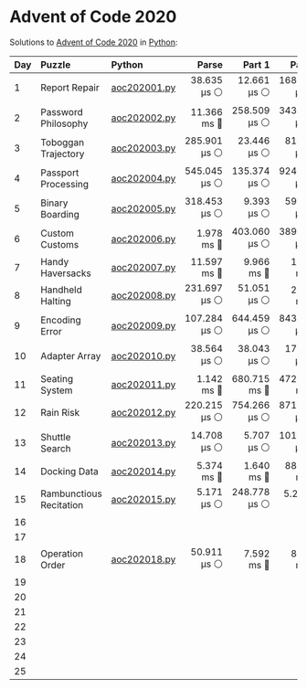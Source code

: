 # Advent of Code 2020

Solutions to [Advent of Code 2020](https://adventofcode.com/2020/) in [Python](https://www.python.org/):

| Day  | Puzzle                  | Python                                                  |        Parse |       Part 1 |       Part 2 |
| :--- | :---------------------- | :------------------------------------------------------ | -----------: | -----------: | -----------: |
| 1    | Report Repair           | [aoc202001.py](01_report_repair/aoc202001.py)           |  38.635 μs ⚪️ |  12.661 μs ⚪️ | 168.597 μs ⚪️ |
| 2    | Password Philosophy     | [aoc202002.py](02_password_philosophy/aoc202002.py)     |  11.366 ms 🔵 | 258.509 μs ⚪️ | 343.432 μs ⚪️ |
| 3    | Toboggan Trajectory     | [aoc202003.py](03_toboggan_trajectory/aoc202003.py)     | 285.901 μs ⚪️ |  23.446 μs ⚪️ |  81.455 μs ⚪️ |
| 4    | Passport Processing     | [aoc202004.py](04_passport_processing/aoc202004.py)     | 545.045 μs ⚪️ | 135.374 μs ⚪️ | 924.182 μs ⚪️ |
| 5    | Binary Boarding         | [aoc202005.py](05_binary_boarding/aoc202005.py)         | 318.453 μs ⚪️ |   9.393 μs ⚪️ |  59.432 μs ⚪️ |
| 6    | Custom Customs          | [aoc202006.py](06_custom_customs/aoc202006.py)          |   1.978 ms 🔵 | 403.060 μs ⚪️ | 389.379 μs ⚪️ |
| 7    | Handy Haversacks        | [aoc202007.py](07_handy_haversacks/aoc202007.py)        |  11.597 ms 🔵 |   9.966 ms 🔵 |   1.079 ms 🔵 |
| 8    | Handheld Halting        | [aoc202008.py](08_handheld_halting/aoc202008.py)        | 231.697 μs ⚪️ |  51.051 μs ⚪️ |   2.418 ms 🔵 |
| 9    | Encoding Error          | [aoc202009.py](09_encoding_error/aoc202009.py)          | 107.284 μs ⚪️ | 644.459 μs ⚪️ | 843.127 μs ⚪️ |
| 10   | Adapter Array           | [aoc202010.py](10_adapter_array/aoc202010.py)           |  38.564 μs ⚪️ |  38.043 μs ⚪️ |  17.259 μs ⚪️ |
| 11   | Seating System          | [aoc202011.py](11_seating_system/aoc202011.py)          |   1.142 ms 🔵 | 680.715 ms 🔵 | 472.387 ms 🔵 |
| 12   | Rain Risk               | [aoc202012.py](12_rain_risk/aoc202012.py)               | 220.215 μs ⚪️ | 754.266 μs ⚪️ | 871.541 μs ⚪️ |
| 13   | Shuttle Search          | [aoc202013.py](13_shuttle_search/aoc202013.py)          |  14.708 μs ⚪️ |   5.707 μs ⚪️ | 101.027 μs ⚪️ |
| 14   | Docking Data            | [aoc202014.py](14_docking_data/aoc202014.py)            |   5.374 ms 🔵 |   1.640 ms 🔵 |  88.102 ms 🔵 |
| 15   | Rambunctious Recitation | [aoc202015.py](15_rambunctious_recitation/aoc202015.py) |   5.171 μs ⚪️ | 248.778 μs ⚪️ |    5.266 s 🔴 |
| 16   |                         |                                                         |              |              |              |
| 17   |                         |                                                         |              |              |              |
| 18   | Operation Order         | [aoc202018.py](18_operation_order/aoc202018.py)         |  50.911 μs ⚪️ |   7.592 ms 🔵 |   8.696 ms 🔵 |
| 19   |                         |                                                         |              |              |              |
| 20   |                         |                                                         |              |              |              |
| 21   |                         |                                                         |              |              |              |
| 22   |                         |                                                         |              |              |              |
| 23   |                         |                                                         |              |              |              |
| 24   |                         |                                                         |              |              |              |
| 25   |                         |                                                         |              |              |              |

